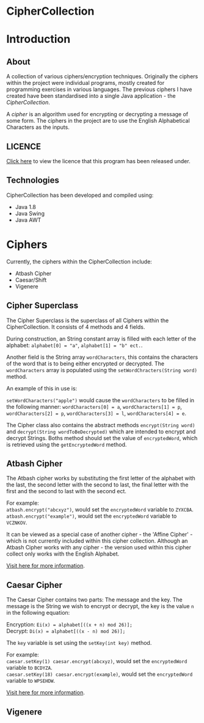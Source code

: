 # CipherCollection
# Introduction
## About
A collection of various ciphers/encryption techniques. Originally the ciphers within the project were individual programs, mostly created for programming exercises in various languages. The previous ciphers I have created have been standardised into a single Java application - the *CipherCollection*.

A *cipher* is an algorithm used for encrypting or decrypting a message of some form. The ciphers in the project are to use the English Alphabetical Characters as the inputs.

## LICENCE
[Click here](https://raw.githubusercontent.com/JRIngram/CipherCollection/doc/Update-Readme/LICENCE) to view the licence that this program has been released under.

## Technologies
CipherCollection has been developed and compiled using:
* Java 1.8
* Java Swing
* Java AWT

# Ciphers
Currently, the ciphers within the CipherCollection include:
* Atbash Cipher
* Caesar/Shift
* Vigenere

## Cipher Superclass
The Cipher Superclass is the superclass of all Ciphers within the CipherCollection. It consists of 4 methods and 4 fields.

During construction, an String constant array is filled with each letter of the alphabet: `alphabet[0] = "a"`, `alphabet[1] = "b" ect.`.

Another field is the String array `wordCharacters`, this contains the characters of the word that is to being either encrypted or decrypted. The `wordCharacters` array is populated using the `setWordChracters(String word)` method.

An example of this in use is:

  `setWordCharacters("apple")` would cause the `wordCharacters` to be filled in the following manner: `wordCharacters[0] = a`, `wordCharacters[1] = p`, `wordCharacters[2] = p`, `wordCharacters[3] = l`, `wordCharacters[4] = e`.

The Cipher class also contains the abstract methods `encrypt(String word)` and `decrypt(String wordToBeDecrypted)` which are intended to encrypt and decrypt Strings. Boths method should set the value of `encryptedWord`, which is retrieved using the `getEncryptedWord` method.

## Atbash Cipher
  The Atbash cipher works by substituting the first letter of the alphabet with the last, the second letter with the second to last, the final letter with the first and the second to last with the second ect.

  For example:  
  `atbash.encrypt("abcxyz")`, would set the `encryptedWord` variable to `ZYXCBA`.  
  `atbash.encrypt("example")`, would set the `encryptedWord` variable to `VCZNKOV`.

  It can be viewed as a special case of another cipher - the 'Affine Cipher' - which is not currently included within this cipher collection. Although an Atbash Cipher works with any cipher - the version used within this cipher collect only works with the English Alphabet.

  [Visit here for more information](https://en.wikipedia.org/wiki/Atbash).

## Caesar Cipher
  The Caesar Cipher contains two parts: The message and the key. The message is the String we wish to encrypt or decrypt, the key is the value `n` in the following equation:  

  Encryption: `Ei(x) = alphabet[((x + n) mod 26)];`  
  Decrypt: `Di(x) = alphabet[((x - n) mod 26)];`

  The `key` variable is set using the `setKey(int key)` method.

  For example:  
  `caesar.setKey(1) caesar.encrypt(abcxyz)`, would set the `encryptedWord` variable to `BCDYZA`.  
  `caesar.setKey(18) caesar.encrypt(example)`, would set the `encryptedWord` variable to `WPSEHDW`.

  [Visit here for more information](https://en.wikipedia.org/wiki/Caesar_cipher).

## Vigenere
